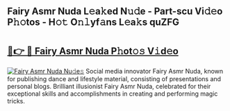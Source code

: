 ## Fairy Asmr Nuda L𝚎a𝚔ed N𝚞𝚍e - Part-scu Vi𝚍𝚎o P𝚑𝚘tos - H𝚘𝚝 O𝚗𝚕yf𝚊ns L𝚎a𝚔s quZFG

# <h2><a href="http://kfddq2.oniu.top/?m=Fairy+Asmr+Nuda">🔗👉 🔴 Fairy Asmr Nuda P𝚑ot𝚘𝚜 V𝚒d𝚎o</a></h2>

[![Fairy Asmr Nuda Nu𝚍e𝚜](https://i.imgur.com/0qMVB7G.gif)](http://kfddq2.oniu.top/?m=Fairy+Asmr+Nuda)
Social media innovator Fairy Asmr Nuda, known for publishing dance and lifestyle material, consisting of presentations and personal blogs. Brilliant illusionist Fairy Asmr Nuda, celebrated for their exceptional skills and accomplishments in creating and performing magic tricks.  
